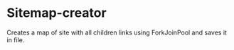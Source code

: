 # Sitemap-creator
Creates a map of site with all children links using ForkJoinPool and saves it in file.
